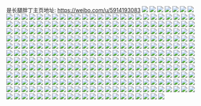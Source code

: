 是长腿胖丁主页地址: https://weibo.com/u/5914193083 
![](https://wx4.sinaimg.cn/mw2000/006sflN1gy1h94sztvklqj315k0tytke.jpg) 
![](https://wx4.sinaimg.cn/mw2000/006sflN1gy1h94syb3dxij30u0140qf6.jpg) 
![](https://wx4.sinaimg.cn/mw2000/006sflN1gy1h94szj2oiuj30tu0tugri.jpg) 
![](https://wx4.sinaimg.cn/mw2000/006sflN1gy1h7mitr5yr0j32qn2c04qq.jpg) 
![](https://wx4.sinaimg.cn/mw2000/006sflN1gy1h7mits816fj32mc2c0u0x.jpg) 
![](https://wx4.sinaimg.cn/mw2000/006sflN1gy1h7mitq3mmij310f147ti4.jpg) 
![](https://wx4.sinaimg.cn/mw2000/006sflN1gy1h70fa22dh8j30x90oyq56.jpg) 
![](https://wx4.sinaimg.cn/mw2000/006sflN1gy1h70fa6r6lwj30tz0tz0vs.jpg) 
![](https://wx4.sinaimg.cn/mw2000/006sflN1gy1h70fa47wt9j33402c0kjm.jpg) 
![](https://wx4.sinaimg.cn/mw2000/006sflN1gy1h70fa5hhzlj33402c0qv5.jpg) 
![](https://wx4.sinaimg.cn/mw2000/006sflN1gy1h6trscbhnoj31o0280nhs.jpg) 
![](https://wx4.sinaimg.cn/mw2000/006sflN1gy1h6mropxaj6j30zk0k0dkf.jpg) 
![](https://wx4.sinaimg.cn/mw2000/006sflN1gy1h6mropfgz0j30zk0k0n0v.jpg) 
![](https://wx4.sinaimg.cn/mw2000/006sflN1gy1h6j9mhtq1kj30qo0sggxa.jpg) 
![](https://wx4.sinaimg.cn/mw2000/006sflN1gy1h6j9miruvcj32bq2aeqv5.jpg) 
![](https://wx4.sinaimg.cn/mw2000/006sflN1gy1h6j9mgvrg6j32c03407wi.jpg) 
![](https://wx4.sinaimg.cn/mw2000/006sflN1gy1h6j9ml0d2wj31kv2t3qmp.jpg) 
![](https://wx4.sinaimg.cn/mw2000/006sflN1gy1h6j9mow7jcj32bz296kec.jpg) 
![](https://wx4.sinaimg.cn/mw2000/006sflN1gy1h6j9mzh3evj313u0tunaf.jpg) 
![](https://wx4.sinaimg.cn/mw2000/006sflN1gy1h4fywkx8hyj30w50w5n2h.jpg) 
![](https://wx4.sinaimg.cn/mw2000/006sflN1gy1h4fywli89kj30zo0zojxu.jpg) 
![](https://wx4.sinaimg.cn/mw2000/006sflN1gy1h47uwnxjbmj33402c0e82.jpg) 
![](https://wx4.sinaimg.cn/mw2000/006sflN1gy1h47uwjbshxj31kw16o1kj.jpg) 
![](https://wx4.sinaimg.cn/mw2000/006sflN1gy1h47uwkjcqej31nw1nwb29.jpg) 
![](https://wx4.sinaimg.cn/mw2000/006sflN1gy1h47uwlkspqj32bz2wjnpe.jpg) 
![](https://wx4.sinaimg.cn/mw2000/006sflN1gy1h46t0pab2jj32c0340kjl.jpg) 
![](https://wx4.sinaimg.cn/mw2000/006sflN1gy1h46t0g621oj33341qihdu.jpg) 
![](https://wx4.sinaimg.cn/mw2000/006sflN1gy1h46t0iqlstj328u30h1kx.jpg) 
![](https://wx4.sinaimg.cn/mw2000/006sflN1gy1h39deggdqaj31480qf4e9.jpg) 
![](https://wx4.sinaimg.cn/mw2000/006sflN1gy1h36tdv7asbj30u00u0dra.jpg) 
![](https://wx4.sinaimg.cn/mw2000/006sflN1gy1h1ugsbmy3fj31o02807wh.jpg) 
![](https://wx4.sinaimg.cn/mw2000/006sflN1gy1h0ouxl8iumj32bz2bzhdu.jpg) 
![](https://wx4.sinaimg.cn/mw2000/006sflN1gy1h0ouxmrgazj32bz2bzhdu.jpg) 
![](https://wx4.sinaimg.cn/mw2000/006sflN1gy1h085jgzk01j31ip1irb29.jpg) 
![](https://wx4.sinaimg.cn/mw2000/006sflN1gy1h029h25iffj30bw0a8ta4.jpg) 
![](https://wx4.sinaimg.cn/mw2000/006sflN1gy1h029h32e9aj30yf0pv10v.jpg) 
![](https://wx4.sinaimg.cn/mw2000/006sflN1gy1h00bms67slj31iy1iynpd.jpg) 
![](https://wx4.sinaimg.cn/mw2000/006sflN1gy1gz0e5xlim1j310a11ytp6.jpg) 
![](https://wx4.sinaimg.cn/mw2000/006sflN1gy1gz0e5zfadij313z13z7f6.jpg) 
![](https://wx4.sinaimg.cn/mw2000/006sflN1gy1gyxgx4augjj31o025vhdt.jpg) 
![](https://wx4.sinaimg.cn/mw2000/006sflN1gy1gyfxpj5hjej30sg11xwic.jpg) 
![](https://wx4.sinaimg.cn/mw2000/006sflN1gy1gyfxpik9ijj32uc2c0hdu.jpg) 
![](https://wx4.sinaimg.cn/mw2000/006sflN1gy1gyfxpklcj1j30n01dsdta.jpg) 
![](https://wx4.sinaimg.cn/mw2000/006sflN1gy1gxh96jgx8xj30rt19zdqn.jpg) 
![](https://wx4.sinaimg.cn/mw2000/006sflN1gy1gx95jz7382j32801o04nn.jpg) 
![](https://wx4.sinaimg.cn/mw2000/006sflN1gy1gx95k1avpfj31o01o01co.jpg) 
![](https://wx4.sinaimg.cn/mw2000/006sflN1gy1gx95k2qv2wj31o01o0wxs.jpg) 
![](https://wx4.sinaimg.cn/mw2000/006sflN1gy1gx95k3bz36j30u00u0gqc.jpg) 
![](https://wx4.sinaimg.cn/mw2000/006sflN1gy1gx95k6giesj30u00u00vz.jpg) 
![](https://wx4.sinaimg.cn/mw2000/006sflN1gy1gx95jy0f3rj31o01o0ng6.jpg) 
![](https://wx4.sinaimg.cn/mw2000/006sflN1gy1gx95k5cehlj317a17aqco.jpg) 
![](https://wx4.sinaimg.cn/mw2000/006sflN1gy1gx95k5yjv6j30u0140n6y.jpg) 
![](https://wx4.sinaimg.cn/mw2000/006sflN1gy1gx95k4mcqbj31o01o0b29.jpg) 
![](https://wx4.sinaimg.cn/mw2000/006sflN1gy1gw5bxxp1ilj30lb0kttat.jpg) 
![](https://wx4.sinaimg.cn/mw2000/006sflN1gy1gw5bxwyi04j31jd1jb7jp.jpg) 
![](https://wx4.sinaimg.cn/mw2000/006sflN1gy1gw38ttrdbbj31m925oqv5.jpg) 
![](https://wx4.sinaimg.cn/mw2000/006sflN1gy1gvmt7zg18bj62801o0u0x02.jpg) 
![](https://wx4.sinaimg.cn/mw2000/006sflN1gy1gvmt82i0v7j62801o0x6p02.jpg) 
![](https://wx4.sinaimg.cn/mw2000/006sflN1ly1gvh1wo3sghj618u10ee3r02.jpg) 
![](https://wx4.sinaimg.cn/mw2000/006sflN1gy1gv8zek8cdcj62c0340npg02.jpg) 
![](https://wx4.sinaimg.cn/mw2000/006sflN1gy1gv76mb3xw1j61vt1x8txf02.jpg) 
![](https://wx4.sinaimg.cn/mw2000/006sflN1gy1gv76n83cvsj656o3gg4qz02.jpg) 
![](https://wx4.sinaimg.cn/mw2000/006sflN1gy1gv76nfb0jgj63gg56onpi02.jpg) 
![](https://wx4.sinaimg.cn/mw2000/006sflN1gy1gv76nmlomej656o2x07wl02.jpg) 
![](https://wx4.sinaimg.cn/mw2000/006sflN1gy1gv76nqe0i1j637p1t5kjm02.jpg) 
![](https://wx4.sinaimg.cn/mw2000/006sflN1gy1gv76nsf76aj611o1uztvx02.jpg) 
![](https://wx4.sinaimg.cn/mw2000/006sflN1gy1gv76nt1zm1j613g0qbdl302.jpg) 
![](https://wx4.sinaimg.cn/mw2000/006sflN1gy1gv76nvhij6j63402c07wh02.jpg) 
![](https://wx4.sinaimg.cn/mw2000/006sflN1gy1gv76nyov4bj62nc1hm4qp02.jpg) 
![](https://wx4.sinaimg.cn/mw2000/006sflN1gy1gv76o3dojij62c0340e8302.jpg) 
![](https://wx4.sinaimg.cn/mw2000/006sflN1gy1gv76o820tsj62c0340e8302.jpg) 
![](https://wx4.sinaimg.cn/mw2000/006sflN1gy1gv76o9ya82j61zq2ya4qp02.jpg) 
![](https://wx4.sinaimg.cn/mw2000/006sflN1gy1gv76m9py97j62as2asx6p02.jpg) 
![](https://wx4.sinaimg.cn/mw2000/006sflN1gy1gv76oe96gij63402c01kz02.jpg) 
![](https://wx4.sinaimg.cn/mw2000/006sflN1gy1guwcd9uokij61sc2dsb2902.jpg) 
![](https://wx4.sinaimg.cn/mw2000/006sflN1gy1gtmd1uu4h4j33402c07wi.jpg) 
![](https://wx4.sinaimg.cn/mw2000/006sflN1gy1gtmd24hkeoj32801o04qq.jpg) 
![](https://wx4.sinaimg.cn/mw2000/006sflN1gy1gtmd2autv4j31o0280b29.jpg) 
![](https://wx4.sinaimg.cn/mw2000/006sflN1gy1gtmd1qby4fj31o02801ky.jpg) 
![](https://wx4.sinaimg.cn/mw2000/006sflN1gy1gtmd2g7i8rj31o01o04qp.jpg) 
![](https://wx4.sinaimg.cn/mw2000/006sflN1gy1gtmd2mz64jj33402c0npe.jpg) 
![](https://wx4.sinaimg.cn/mw2000/006sflN1gy1gtj5ucjn2vj31xm2m8u15.jpg) 
![](https://wx4.sinaimg.cn/mw2000/006sflN1gy1gtj5ufab0jj31wh2uqhdt.jpg) 
![](https://wx4.sinaimg.cn/mw2000/006sflN1gy1gtj5uguk50j31wh2uqe81.jpg) 
![](https://wx4.sinaimg.cn/mw2000/006sflN1gy1gtj5uikap1j31wh2uqkjl.jpg) 
![](https://wx4.sinaimg.cn/mw2000/006sflN1gy1gtj5ukebomj31wh2uqnpd.jpg) 
![](https://wx4.sinaimg.cn/mw2000/006sflN1gy1gtj5ulvosdj31wh2uqe81.jpg) 
![](https://wx4.sinaimg.cn/mw2000/006sflN1gy1gtj5lor8bej328k2zekjn.jpg) 
![](https://wx4.sinaimg.cn/mw2000/006sflN1gy1gtj5lvm50ij32c0340b2a.jpg) 
![](https://wx4.sinaimg.cn/mw2000/006sflN1gy1gtj5lsv3h9j32c0340hdu.jpg) 
![](https://wx4.sinaimg.cn/mw2000/006sflN1gy1gtj5lzx1fxj31zw2ffhdt.jpg) 
![](https://wx4.sinaimg.cn/mw2000/006sflN1gy1gtj5n15kxjj32c0340b29.jpg) 
![](https://wx4.sinaimg.cn/mw2000/006sflN1gy1gtj5m1u6uxj30u0140n1m.jpg) 
![](https://wx4.sinaimg.cn/mw2000/006sflN1ly1gtfh7ih3gvj33402c0hdu.jpg) 
![](https://wx4.sinaimg.cn/mw2000/006sflN1ly1gtfh7tulg9j32c0340hdu.jpg) 
![](https://wx4.sinaimg.cn/mw2000/006sflN1ly1gsunlvvedkj30d70d7jt4.jpg) 
![](https://wx4.sinaimg.cn/mw2000/006sflN1ly1gsunlyv8fcj32bv2bv4qq.jpg) 
![](https://wx4.sinaimg.cn/mw2000/006sflN1gy1gsi0sohqp4j30n00jkwjn.jpg) 
![](https://wx4.sinaimg.cn/mw2000/006sflN1gy1gsi0sriv95j328i28i1kx.jpg) 
![](https://wx4.sinaimg.cn/mw2000/006sflN1gy1gsi0t3jhcrj3280500qv8.jpg) 
![](https://wx4.sinaimg.cn/mw2000/006sflN1gy1gsi0tfnzogj31wm56l4qu.jpg) 
![](https://wx4.sinaimg.cn/mw2000/006sflN1gy1grydc7xnmvj3164164tnk.jpg) 
![](https://wx4.sinaimg.cn/mw2000/006sflN1gy1grydc6u4nuj31o01o0e81.jpg) 
![](https://wx4.sinaimg.cn/mw2000/006sflN1gy1gq7sps0ybsj32803c0npg.jpg) 
![](https://wx4.sinaimg.cn/mw2000/006sflN1gy1gq7spvnyr7j32807lckjs.jpg) 
![](https://wx4.sinaimg.cn/mw2000/006sflN1gy1gq7spwopxej30tz1hcdpl.jpg) 
![](https://wx4.sinaimg.cn/mw2000/006sflN1gy1gq7spy5z87j33402c0u0x.jpg) 
![](https://wx4.sinaimg.cn/mw2000/006sflN1gy1gq7spztdqnj33402c0u0x.jpg) 
![](https://wx4.sinaimg.cn/mw2000/006sflN1gy1gq7sq1t8bcj308f08yweq.jpg) 
![](https://wx4.sinaimg.cn/mw2000/006sflN1gy1gq7sq2wd3zj31ny1q1npd.jpg) 
![](https://wx4.sinaimg.cn/mw2000/006sflN1gy1gq7spor9i3j31zg2ju4qq.jpg) 
![](https://wx4.sinaimg.cn/mw2000/006sflN1gy1gq7sq3n18ej30u02i0avl.jpg) 
![](https://wx4.sinaimg.cn/mw2000/006sflN1gy1gq7sq49x76j30u02301i7.jpg) 
![](https://wx4.sinaimg.cn/mw2000/006sflN1gy1gq7sq54qzfj30lq0hswh7.jpg) 
![](https://wx4.sinaimg.cn/mw2000/006sflN1gy1gq7sq6nmvtj33402c0e83.jpg) 
![](https://wx4.sinaimg.cn/mw2000/006sflN1gy1gq7sq9gxc1j32py5q51l0.jpg) 
![](https://wx4.sinaimg.cn/mw2000/006sflN1gy1gq7sqbh2a5j322947wu0z.jpg) 
![](https://wx4.sinaimg.cn/mw2000/006sflN1gy1gpr9f3nm4cj31hc131k0g.jpg) 
![](https://wx4.sinaimg.cn/mw2000/006sflN1gy1gpr9f31fuej31401hcjyt.jpg) 
![](https://wx4.sinaimg.cn/mw2000/006sflN1gy1gpr9f48kx1j30tz1hcqbl.jpg) 
![](https://wx4.sinaimg.cn/mw2000/006sflN1gy1gpr9f4z0q7j31hc1eijzl.jpg) 
![](https://wx4.sinaimg.cn/mw2000/006sflN1ly1gpmwrxxy2ej30u00u0gs0.jpg) 
![](https://wx4.sinaimg.cn/mw2000/006sflN1ly1gpmwrymc5wj30u010c102.jpg) 
![](https://wx4.sinaimg.cn/mw2000/006sflN1ly1gpmwrxdcdmj30rs15owzd.jpg) 
![](https://wx4.sinaimg.cn/mw2000/006sflN1ly1gpmws45be0j31sc2dsu0y.jpg) 
![](https://wx4.sinaimg.cn/mw2000/006sflN1ly1gpmws7exluj31o02807wi.jpg) 
![](https://wx4.sinaimg.cn/mw2000/006sflN1ly1gpmwsguxesj32c09lc1l3.jpg) 
![](https://wx4.sinaimg.cn/mw2000/006sflN1ly1goyxazdgg9j31o01o0u0x.jpg) 
![](https://wx4.sinaimg.cn/mw2000/006sflN1ly1goyxb0929qj32c10w5dwi.jpg) 
![](https://wx4.sinaimg.cn/mw2000/006sflN1ly1goyxawz8adj31401hck7m.jpg) 
![](https://wx4.sinaimg.cn/mw2000/006sflN1ly1goyxb2etxbj33402c07wh.jpg) 
![](https://wx4.sinaimg.cn/mw2000/006sflN1ly1goxn7lnax4j31o0280kjm.jpg) 
![](https://wx4.sinaimg.cn/mw2000/006sflN1ly1goxn7r3htsj31o0280kjm.jpg) 
![](https://wx4.sinaimg.cn/mw2000/006sflN1ly1goxn7tc3tuj31hc1407rr.jpg) 
![](https://wx4.sinaimg.cn/mw2000/006sflN1ly1go0qtt889oj30n00ijdkv.jpg) 
![](https://wx4.sinaimg.cn/mw2000/006sflN1ly1gnaq4bgsauj30u01404qp.jpg) 
![](https://wx4.sinaimg.cn/mw2000/006sflN1ly1gn5udqk45mj30tz0wuq8w.jpg) 
![](https://wx4.sinaimg.cn/mw2000/006sflN1ly1gn5udqaqn4j31dy1hcwvx.jpg) 
![](https://wx4.sinaimg.cn/mw2000/006sflN1ly1gn5udrhivgj3140140ne7.jpg) 
![](https://wx4.sinaimg.cn/mw2000/006sflN1ly1gmpckxoicgj30u0140k5e.jpg) 
![](https://wx4.sinaimg.cn/mw2000/006sflN1ly1gmoqppfvttj31rz1qadvv.jpg) 
![](https://wx4.sinaimg.cn/mw2000/006sflN1ly1glj7gec0khj32o72o7npd.jpg) 
![](https://wx4.sinaimg.cn/mw2000/006sflN1ly1glj7gc33z2j32o72o7u0x.jpg) 
![](https://wx4.sinaimg.cn/mw2000/006sflN1ly1glj7gfm2j8j32c02hqb2a.jpg) 
![](https://wx4.sinaimg.cn/mw2000/006sflN1ly1gl70lv95sqj31fv1gmh9d.jpg) 
![](https://wx4.sinaimg.cn/mw2000/006sflN1ly1gl70lwpnrej32801o0x6p.jpg) 
![](https://wx4.sinaimg.cn/mw2000/006sflN1ly1gl70lxyo4vj32c02c04qp.jpg) 
![](https://wx4.sinaimg.cn/mw2000/006sflN1ly1gl70lzzr5fj32c02c0qun.jpg) 
![](https://wx4.sinaimg.cn/mw2000/b10c1bc2ly1gl0hn3in27g208c07wjsz.jpg) 
![](https://wx4.sinaimg.cn/mw2000/006sflN1ly1gkl80yfl3qj32o72o7u0x.jpg) 
![](https://wx4.sinaimg.cn/mw2000/006sflN1ly1gkl80zd1b3j32o72o77wh.jpg) 
![](https://wx4.sinaimg.cn/mw2000/006sflN1ly1gkl810bcpjj32o72o7b29.jpg) 
![](https://wx4.sinaimg.cn/mw2000/006sflN1ly1gkl80xgjcpj32o72o71ky.jpg) 
![](https://wx4.sinaimg.cn/mw2000/006sflN1ly1gkl811emfdj32o72o7qv5.jpg) 
![](https://wx4.sinaimg.cn/mw2000/006sflN1ly1gkl80vpid7j32o72o7kjm.jpg) 
![](https://wx4.sinaimg.cn/mw2000/006sflN1ly1gkl812ly3mj32o72o7u0y.jpg) 
![](https://wx4.sinaimg.cn/mw2000/006sflN1ly1gkl813tvbhj32o72o77wi.jpg) 
![](https://wx4.sinaimg.cn/mw2000/006sflN1ly1gkl8152iluj32o82o84qp.jpg) 
![](https://wx4.sinaimg.cn/mw2000/006sflN1ly1gka2p62kdpj31o03c0x6q.jpg) 
![](https://wx4.sinaimg.cn/mw2000/006sflN1ly1gka2p80ii9j31hc1hcdxw.jpg) 
![](https://wx4.sinaimg.cn/mw2000/006sflN1ly1gka2owcv2tj30u00u0k0o.jpg) 
![](https://wx4.sinaimg.cn/mw2000/006sflN1ly1gka2p9qottj30xc0y215l.jpg) 
![](https://wx4.sinaimg.cn/mw2000/006sflN1ly1gka2vi26tgj31hc0ua0uu.jpg) 
![](https://wx4.sinaimg.cn/mw2000/006sflN1ly1gka2vfxunuj30tz1hcai6.jpg) 
![](https://wx4.sinaimg.cn/mw2000/006sflN1ly1gjznbu1d9zj31rr1rratb.jpg) 
![](https://wx4.sinaimg.cn/mw2000/006sflN1ly1gjznbv17ykj30ho0hgq4m.jpg) 
![](https://wx4.sinaimg.cn/mw2000/006sflN1ly1gjznbvgtihj30zl0u0wlw.jpg) 
![](https://wx4.sinaimg.cn/mw2000/006sflN1ly1gj9kxsj7j2j32c02c04dx.jpg) 
![](https://wx4.sinaimg.cn/mw2000/006sflN1ly1gizpd80ojkj30n01dsqv7.jpg) 
![](https://wx4.sinaimg.cn/mw2000/006sflN1ly1gitfeiy4d7j30ry0ryqag.jpg) 
![](https://wx4.sinaimg.cn/mw2000/006sflN1ly1gipchyp14jj325s1ma4qp.jpg) 
![](https://wx4.sinaimg.cn/mw2000/006sflN1ly1gipchxv9qxj325s1ma1kx.jpg) 
![](https://wx4.sinaimg.cn/mw2000/006sflN1ly1gipchzp5mvj325s1ma1kx.jpg) 
![](https://wx4.sinaimg.cn/mw2000/006sflN1ly1gipci0gg1oj325s1ma4qp.jpg) 
![](https://wx4.sinaimg.cn/mw2000/006sflN1ly1gili98g900j33402c01l0.jpg) 
![](https://wx4.sinaimg.cn/mw2000/006sflN1ly1gi7txhgxx4j3224218e82.jpg) 
![](https://wx4.sinaimg.cn/mw2000/006sflN1ly1gi7txpgqg7j32c0340hdu.jpg) 
![](https://wx4.sinaimg.cn/mw2000/006sflN1ly1ghzemlw2x4j33402c0npd.jpg) 
![](https://wx4.sinaimg.cn/mw2000/006sflN1ly1ghqn8vlh7uj33404o0b2c.jpg) 
![](https://wx4.sinaimg.cn/mw2000/006sflN1ly1ghqn8xn3cej32804zmnpf.jpg) 
![](https://wx4.sinaimg.cn/mw2000/006sflN1ly1ghqn8z1mhoj33402c0qv6.jpg) 
![](https://wx4.sinaimg.cn/mw2000/006sflN1ly1ghqn8sr1zjj33402c0e81.jpg) 
![](https://wx4.sinaimg.cn/mw2000/006sflN1ly1ghlxynlkjij30n01dsnpe.jpg) 
![](https://wx4.sinaimg.cn/mw2000/006sflN1ly1ghly3fvg8uj32c02c0e81.jpg) 
![](https://wx4.sinaimg.cn/mw2000/006sflN1ly1ghdpm6qnbsj32c02c0hdv.jpg) 
![](https://wx4.sinaimg.cn/mw2000/0077j7pfly1ge8dtwfwbmg30cr0cjwhv.jpg) 
![](https://wx4.sinaimg.cn/mw2000/006sflN1ly1ggs3lok82zj31sd1sf4qq.jpg) 
![](https://wx4.sinaimg.cn/mw2000/006sflN1ly1ggs3lpeu5ej31o01o0qv5.jpg) 
![](https://wx4.sinaimg.cn/mw2000/006sflN1ly1ggs3lqeulpj32by2c0kjl.jpg) 
![](https://wx4.sinaimg.cn/mw2000/006sflN1ly1ggs3lrbde2j32by2c0npd.jpg) 
![](https://wx4.sinaimg.cn/mw2000/006sflN1ly1ggs3ls6js9j32by2c0x6p.jpg) 
![](https://wx4.sinaimg.cn/mw2000/006sflN1ly1ggs3lsnol2j30n00ifmzq.jpg) 
![](https://wx4.sinaimg.cn/mw2000/006sflN1ly1gge75i06r8j33402c0nnr.jpg) 
![](https://wx4.sinaimg.cn/mw2000/006sflN1ly1gge75jjt0vj33402c0np7.jpg) 
![](https://wx4.sinaimg.cn/mw2000/006sflN1ly1gge75ulxbxj33402c0e83.jpg) 
![](https://wx4.sinaimg.cn/mw2000/006sflN1ly1gge75lx5pnj33402c07wi.jpg) 
![](https://wx4.sinaimg.cn/mw2000/006sflN1ly1gge75q3uhpj32c0340qv6.jpg) 
![](https://wx4.sinaimg.cn/mw2000/006sflN1ly1gge75reta2j33402c0hdt.jpg) 
![](https://wx4.sinaimg.cn/mw2000/006sflN1ly1geun12qhh3j31400u0k1k.jpg) 
![](https://wx4.sinaimg.cn/mw2000/006sflN1ly1geor78rx1sj32c03407wh.jpg) 
![](https://wx4.sinaimg.cn/mw2000/006sflN1ly1geor79sctsj33402c0hdt.jpg) 
![](https://wx4.sinaimg.cn/mw2000/0084UhaFly1gdp2ajsdsxg30a00b4acl.jpg) 
![](https://wx4.sinaimg.cn/mw2000/006sflN1ly1gdb74zfb8xj33402c01kz.jpg) 
![](https://wx4.sinaimg.cn/mw2000/006sflN1ly1gdb76ozw4qj33402c0qv8.jpg) 
![](https://wx4.sinaimg.cn/mw2000/006sflN1ly1gd91vyor95j33402c0u0y.jpg) 
![](https://wx4.sinaimg.cn/mw2000/006sflN1ly1gd91vxkd1sj33402c0e82.jpg) 
![](https://wx4.sinaimg.cn/mw2000/006sflN1ly1gd91w01evyj32c0340hdu.jpg) 
![](https://wx4.sinaimg.cn/mw2000/006sflN1ly1gd91w13pkej33402c0b2a.jpg) 
![](https://wx4.sinaimg.cn/mw2000/006sflN1ly1gd91w1w4z4j325o28hu0x.jpg) 
![](https://wx4.sinaimg.cn/mw2000/006sflN1ly1gd91w3utomj33402c07wj.jpg) 
![](https://wx4.sinaimg.cn/mw2000/006sflN1ly1gd91w5ivhbj33402c0kjn.jpg) 
![](https://wx4.sinaimg.cn/mw2000/006sflN1ly1gd91w6unnij33402c0npe.jpg) 
![](https://wx4.sinaimg.cn/mw2000/006sflN1ly1gd91w8fbvcj33402c07wj.jpg) 
![](https://wx4.sinaimg.cn/mw2000/006sflN1ly1gcj542ztc9j30u00u047t.jpg) 
![](https://wx4.sinaimg.cn/mw2000/006sflN1ly1gbzgwc5s0pj30u01hcagq.jpg) 
![](https://wx4.sinaimg.cn/mw2000/006sflN1ly1gbyb7vclakj31o01o01kx.jpg) 
![](https://wx4.sinaimg.cn/mw2000/006sflN1ly1gbyb7ukcjyj31o01o0kjl.jpg) 
![](https://wx4.sinaimg.cn/mw2000/006sflN1ly1gbwcmzvyu7j33402c0b2a.jpg) 
![](https://wx4.sinaimg.cn/mw2000/006sflN1ly1gbwcn1mbgjj33402c0hdu.jpg) 
![](https://wx4.sinaimg.cn/mw2000/006sflN1ly1gbwcn4bl1ej33402c0npe.jpg) 
![](https://wx4.sinaimg.cn/mw2000/006sflN1ly1gbwcmy2qtzj33402c0hdv.jpg) 
![](https://wx4.sinaimg.cn/mw2000/006sflN1ly1gbwcn7l84aj33402c07wj.jpg) 
![](https://wx4.sinaimg.cn/mw2000/006sflN1ly1gbwcn8asxsj30u11hcakh.jpg) 
![](https://wx4.sinaimg.cn/mw2000/006sflN1ly1gbwcn8qmjkj30u11hc16z.jpg) 
![](https://wx4.sinaimg.cn/mw2000/006sflN1ly1gbwcnamje7j33402c0npe.jpg) 
![](https://wx4.sinaimg.cn/mw2000/006sflN1ly1gbwcncj92cj33402c04qq.jpg) 
![](https://wx4.sinaimg.cn/mw2000/006sflN1ly1gbw8rjcgboj33402c04qq.jpg) 
![](https://wx4.sinaimg.cn/mw2000/006sflN1ly1gbw8rl3ovjj33402c0npe.jpg) 
![](https://wx4.sinaimg.cn/mw2000/006sflN1ly1g9oi5x26j2j32801o0qv5.jpg) 
![](https://wx4.sinaimg.cn/mw2000/006sflN1ly1g9oi5y8x55j31pw1pw1ky.jpg) 
![](https://wx4.sinaimg.cn/mw2000/006sflN1ly1g9oi5z2yccj32801o04qp.jpg) 
![](https://wx4.sinaimg.cn/mw2000/006sflN1ly1g9oi5zm49sj314d1hcn35.jpg) 
![](https://wx4.sinaimg.cn/mw2000/006sflN1ly1g9oi5vwvebj311b0rz10g.jpg) 
![](https://wx4.sinaimg.cn/mw2000/006sflN1ly1g9oil0b8ppj30ku0o515x.jpg) 
![](https://wx4.sinaimg.cn/mw2000/006sflN1ly1g8ydlzv8ztj31400u0jwk.jpg) 
![](https://wx4.sinaimg.cn/mw2000/006sflN1ly1g8hh2c0gssj30u00u00yf.jpg) 
![](https://wx4.sinaimg.cn/mw2000/006sflN1ly1g88ca4bidmj30u00u0gu3.jpg) 
![](https://wx4.sinaimg.cn/mw2000/006sflN1ly1g85nck3qyrj30u00u0grr.jpg) 
![](https://wx4.sinaimg.cn/mw2000/006sflN1ly1g7swc3hyngj30q60g8qap.jpg) 
![](https://wx4.sinaimg.cn/mw2000/006sflN1ly1g7fgp6xy70j30n01x0qnf.jpg) 
![](https://wx4.sinaimg.cn/mw2000/006sflN1ly1g7fgp8c0mtj33407rvhdw.jpg) 
![](https://wx4.sinaimg.cn/mw2000/006sflN1ly1g6uubmmyu8j309b06zgmg.jpg) 
![](https://wx4.sinaimg.cn/mw2000/006sflN1ly1g6um1u46jvj32c03407s8.jpg) 
![](https://wx4.sinaimg.cn/mw2000/006sflN1ly1g528afhs0lj31120ku1kx.jpg) 
![](https://wx4.sinaimg.cn/mw2000/006sflN1ly1g50fs0y2rxj30k00hzgn6.jpg) 
![](https://wx4.sinaimg.cn/mw2000/006sflN1ly1g50fs0o2cuj30hs0cuwfw.jpg) 
![](https://wx4.sinaimg.cn/mw2000/b10c1bc2ly1g4fx0v3fstg20c80c8q5t.jpg) 
![](https://wx4.sinaimg.cn/mw2000/006sflN1ly1g482v3vti6j31sg1097wn.jpg) 
![](https://wx4.sinaimg.cn/mw2000/006sflN1ly1g481dl3wudj30ku15odm5.jpg) 
![](https://wx4.sinaimg.cn/mw2000/006sflN1ly1g481dkoxwkj31610vjdtx.jpg) 
![](https://wx4.sinaimg.cn/mw2000/006sflN1ly1g481dy7kxrj327u4i84qr.jpg) 
![](https://wx4.sinaimg.cn/mw2000/006sflN1ly1g3o78gv1kij31sg2ds7wh.jpg) 
![](https://wx4.sinaimg.cn/mw2000/006sflN1ly1g3nahz404dj31180u0q6g.jpg) 
![](https://wx4.sinaimg.cn/mw2000/006sflN1ly1g3hd6t62h5j30og071jun.jpg) 
![](https://wx4.sinaimg.cn/mw2000/b10c1bc2ly1g3h8fm0e9lj207s07idft.jpg) 
![](https://wx4.sinaimg.cn/mw2000/006sflN1gy1g38iovj0f0j30ku1ar7o3.jpg) 
![](https://wx4.sinaimg.cn/mw2000/006sflN1gy1g38iox69naj30ku1qjqj7.jpg) 
![](https://wx4.sinaimg.cn/mw2000/006sflN1gy1g38ioycym9j30ku1avh3s.jpg) 
![](https://wx4.sinaimg.cn/mw2000/006sflN1gy1g38ip058vej316o1ku1kx.jpg) 
![](https://wx4.sinaimg.cn/mw2000/006sflN1gy1g38ip2t4edj30ku0v9thm.jpg) 
![](https://wx4.sinaimg.cn/mw2000/006sflN1gy1g38ip732jxj32yo1o0x6q.jpg) 
![](https://wx4.sinaimg.cn/mw2000/006sflN1gy1g38ip9dv45j32bc3wo4qq.jpg) 
![](https://wx4.sinaimg.cn/mw2000/006sflN1gy1g38iot97pqj31kw13x1ey.jpg) 
![](https://wx4.sinaimg.cn/mw2000/006sflN1gy1g38ipagnwrj30ku15ogzv.jpg) 
![](https://wx4.sinaimg.cn/mw2000/006sflN1gy1g37mfcy739j31400migwm.jpg) 
![](https://wx4.sinaimg.cn/mw2000/006sflN1gy1g36ohnncq3j32c0340npd.jpg) 
![](https://wx4.sinaimg.cn/mw2000/006sflN1ly1g0yyhgl230j30vh0vhtxy.jpg) 
![](https://wx4.sinaimg.cn/mw2000/006sflN1ly1g0aww9e8zoj32c0340x6s.jpg) 
![](https://wx4.sinaimg.cn/mw2000/006sflN1ly1g0awwbbvjhj32c0340b2b.jpg) 
![](https://wx4.sinaimg.cn/mw2000/006sflN1ly1g0awwcgcl8j32c0340npe.jpg) 
![](https://wx4.sinaimg.cn/mw2000/006sflN1ly1g0aww6zrekj32c0340kjm.jpg) 
![](https://wx4.sinaimg.cn/mw2000/006sflN1ly1g0awweneesj32c0340x6r.jpg) 
![](https://wx4.sinaimg.cn/mw2000/006sflN1ly1g0awwgq52vj31w019bhdv.jpg) 
![](https://wx4.sinaimg.cn/mw2000/006sflN1ly1g0awwjsz54j32io1of4qu.jpg) 
![](https://wx4.sinaimg.cn/mw2000/006sflN1ly1g0awwo9wohj334022nu14.jpg) 
![](https://wx4.sinaimg.cn/mw2000/006sflN1ly1g0awwph2unj312w0pytfy.jpg) 
![](https://wx4.sinaimg.cn/mw2000/006sflN1ly1fzvr4weewoj32c03401b3.jpg) 
![](https://wx4.sinaimg.cn/mw2000/006sflN1ly1fzvr4xhy7nj32c0340kag.jpg) 
![](https://wx4.sinaimg.cn/mw2000/006sflN1ly1fzuuswxad6j32c02c0b2a.jpg) 
![](https://wx4.sinaimg.cn/mw2000/006sflN1ly1fzukd92degj32c02c0e4p.jpg) 
![](https://wx4.sinaimg.cn/mw2000/006sflN1ly1fzdjdpr6phj30ku112kjl.jpg) 
![](https://wx4.sinaimg.cn/mw2000/006sflN1ly1fz0kvqonyoj305605ijrh.jpg) 
![](https://wx4.sinaimg.cn/mw2000/006sflN1ly1fyjj604mxhj30zk0qo4bc.jpg) 
![](https://wx4.sinaimg.cn/mw2000/006sflN1ly1fyjj5wrq22j30mo1400w3.jpg) 
![](https://wx4.sinaimg.cn/mw2000/006sflN1ly1fyjj61q1osj30qo0qogs4.jpg) 
![](https://wx4.sinaimg.cn/mw2000/006sflN1ly1fy4g6u5ftpj31sg1scnpg.jpg) 
![](https://wx4.sinaimg.cn/mw2000/006sflN1ly1fx6gm94d5tj30qo0qptdl.jpg) 
![](https://wx4.sinaimg.cn/mw2000/006sflN1ly1fwqbcwcakjj3050050mxa.jpg) 
![](https://wx4.sinaimg.cn/mw2000/006sflN1ly1fwnzullvqfj31sg2dstnb.jpg) 
![](https://wx4.sinaimg.cn/mw2000/006sflN1ly1fwn1gpzof3j31hf1z4e81.jpg) 
![](https://wx4.sinaimg.cn/mw2000/006sflN1ly1fwn1haorrhj31hf1z47wh.jpg) 
![](https://wx4.sinaimg.cn/mw2000/006sflN1ly1fvu1j651xej33402c04lk.jpg) 
![](https://wx4.sinaimg.cn/mw2000/006sflN1ly1fuvgdu2wp5j31z41hf4qp.jpg) 
![](https://wx4.sinaimg.cn/mw2000/006sflN1ly1fupwl06ammj31bf0qo42u.jpg) 
![](https://wx4.sinaimg.cn/mw2000/006sflN1ly1fum8azlp25j30ku2b87wi.jpg) 
![](https://wx4.sinaimg.cn/mw2000/006sflN1ly1fum8b0sdn1j30ku29ynpe.jpg) 
![](https://wx4.sinaimg.cn/mw2000/006sflN1ly1fum8b1g0w7j30ku0tg1kx.jpg) 
![](https://wx4.sinaimg.cn/mw2000/006sflN1ly1fum8b1qn1tj30es13gjx8.jpg) 
![](https://wx4.sinaimg.cn/mw2000/006sflN1ly1fum8axc1avj33412c04qw.jpg) 
![](https://wx4.sinaimg.cn/mw2000/006sflN1ly1fum8b21mvnj30h00h0dpu.jpg) 
![](https://wx4.sinaimg.cn/mw2000/006sflN1ly1ftsafj5aldj30ku0z5x24.jpg) 
![](https://wx4.sinaimg.cn/mw2000/006sflN1ly1fr7v4eaay2j30ku1mlkjl.jpg) 
![](https://wx4.sinaimg.cn/mw2000/006sflN1ly1fr7v4gjlorj30jg1w614m.jpg) 
